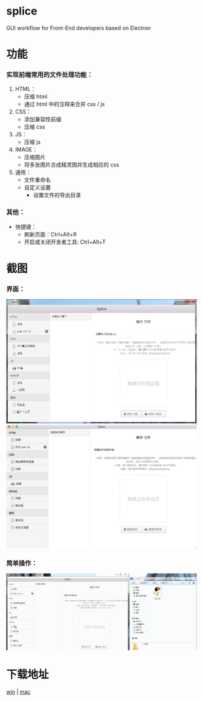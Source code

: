 # splice
GUI workflow for Front-End developers based on Electron

# 功能
### 实现前端常用的文件处理功能：
1. HTML：
	- 压缩 html 
	- 通过 html 中的注释来合并 css / js
2. CSS：
	- 添加兼容性前缀
	- 压缩 css
3. JS：
	- 压缩 js
4. IMAGE：
	- 压缩图片
	- 将多张图片合成精灵图并生成相应的 css
5. 通用：
	- 文件重命名
	- 自定义设置
		- 设置文件的导出目录

### 其他：
- 快捷键：
	- 刷新页面：Ctrl+Alt+R
	- 开启或关闭开发者工具: Ctrl+Alt+T

# 截图
### 界面：
![WIN](./images/GUI.png)
![MAC](./images/GUI-mac.jpg)

### 简单操作：
![压缩并重命名图片](./images/splice-demo1.gif)

# 下载地址
[win](https://github.com/SuperAL/splice/releases/download/1.0.0/Splice-win32-x64.zip) | [mac](https://github.com/SuperAL/splice/releases/download/1.0.0/Splice-darwin-x64.zip)

